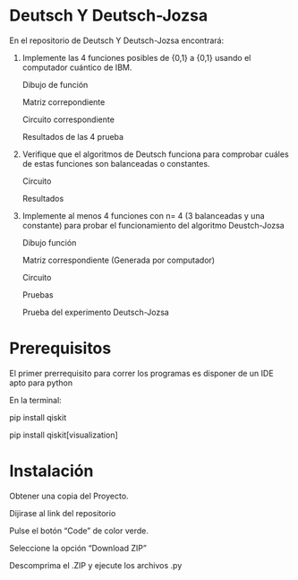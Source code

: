 # Deutsch Y Deutsch-Jozsa

En el repositorio de Deutsch Y Deutsch-Jozsa encontrará:

1. Implemente las 4 funciones posibles de {0,1} a {0,1} usando el computador cuántico de IBM.

    Dibujo de función

    Matriz correpondiente

    Circuito correspondiente

    Resultados de las 4 prueba

2. Verifique que el algoritmos de Deutsch funciona para comprobar cuáles de estas funciones son balanceadas o constantes.

    Circuito

    Resultados

3. Implemente al menos 4 funciones con n= 4 (3 balanceadas y una constante) para probar el funcionamiento del algoritmo Deustch-Jozsa

    Dibujo función

    Matriz correspondiente (Generada por computador)

    Circuito

    Pruebas

    Prueba del experimento Deutsch-Jozsa
    

# Prerequisitos

El primer prerrequisito para correr los programas es disponer de un IDE apto para python

En la terminal:

pip install qiskit

pip install qiskit[visualization]

# Instalación

Obtener una copia del Proyecto.

Dijirase al link del repositorio

Pulse el botón “Code” de color verde.

Seleccione la opción “Download ZIP”

Descomprima el .ZIP y ejecute los archivos .py
